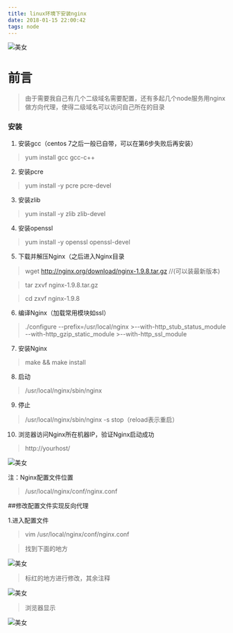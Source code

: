 ```yaml
---
title: linux环境下安装nginx
date: 2018-01-15 22:00:42
tags: node
---
```



![美女](https://aymfx.github.io/img/a201801/b1.jpg)
# 前言

> 由于需要我自己有几个二级域名需要配置，还有多起几个node服务用nginx做方向代理，使得二级域名可以访问自己所在的目录

### 安装

1. 安装gcc（centos 7之后一般已自带，可以在第6步失败后再安装）

> yum install gcc gcc-c++
 
2. 安装pcre

> yum install -y pcre pcre-devel
 
3. 安装zlib
 
> yum install -y zlib zlib-devel
 
4. 安装openssl

> yum install -y openssl openssl-devel
 
5. 下载并解压Nginx（之后进入Nginx目录

> wget http://nginx.org/download/nginx-1.9.8.tar.gz //(可以装最新版本)

> tar zxvf nginx-1.9.8.tar.gz

> cd zxvf nginx-1.9.8
 
6. 编译Nginx（加载常用模块如ssl）

>./configure --prefix=/usr/local/nginx >--with-http_stub_status_module --with-http_gzip_static_module >--with-http_ssl_module
 
7. 安装Nginx

> make && make install
 
8. 启动

>/usr/local/nginx/sbin/nginx
 
9. 停止

>/usr/local/nginx/sbin/nginx -s stop（reload表示重启）
 
10. 浏览器访问Nginx所在机器IP，验证Nginx启动成功

>http://yourhost/

![美女](https://aymfx.github.io/img/a201801/b3.png)
 
 
注：Nginx配置文件位置

> /usr/local/nginx/conf/nginx.conf


##修改配置文件实现反向代理

1.进入配置文件

> vim /usr/local/nginx/conf/nginx.conf

> 找到下面的地方

![美女](https://aymfx.github.io/img/a201801/b4.png)


> 标红的地方进行修改，其余注释

![美女](https://aymfx.github.io/img/a201801/b5.png)


> 浏览器显示

![美女](https://aymfx.github.io/img/a201801/b6.png)